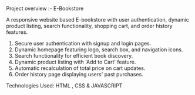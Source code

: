 Project overview :- E-Bookstore

A responsive website based E-bookstore with user authentication, dynamic product listing, search functionality, shopping cart, and order history features.

1. Secure user authentication with signup and login pages.
2. Dynamic homepage featuring logo, search box, and navigation icons.
3. Search functionality for efficient book discovery.
4. Dynamic product listing with 'Add to Cart' feature.
5. Automatic recalculation of total price on cart updates.
6. Order history page displaying users' past purchases.

Technologies Used: HTML , CSS & JAVASCRIPT
